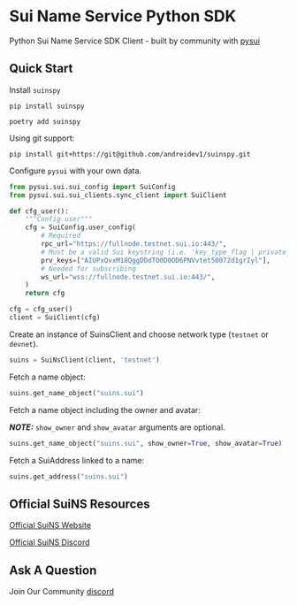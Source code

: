 # Sui Name Service Python SDK

Python Sui Name Service SDK Client - built by community with [pysui](https://github.com/FrankC01/pysui/)

## Quick Start

Install `suinspy`

`pip install suinspy`

`poetry add suinspy`

Using git support:

`pip install git+https://git@github.com/andreidev1/suinspy.git`

Configure `pysui` with your own data.

```py
from pysui.sui.sui_config import SuiConfig
from pysui.sui.sui_clients.sync_client import SuiClient

def cfg_user():
    """Config user"""
    cfg = SuiConfig.user_config(
        # Required
        rpc_url="https://fullnode.testnet.sui.io:443/",
        # Must be a valid Sui keystring (i.e. 'key_type_flag | private_key_seed' )
        prv_keys=["AIUPxQvxM18QggDDdTO0D0OD6PNVvtet50072d1grIyl"],
        # Needed for subscribing
        ws_url="wss://fullnode.testnet.sui.io:443/",
    )
    return cfg

cfg = cfg_user()
client = SuiClient(cfg)

```

Create an instance of SuinsClient and choose network type (`testnet` or `devnet`).

```py
suins = SuiNsClient(client, 'testnet')
```

Fetch a name object:
```py
suins.get_name_object("suins.sui")
```

Fetch a name object including the owner and avatar:

**_NOTE:_** `show_owner` and `show_avatar` arguments are optional.
```py
suins.get_name_object("suins.sui", show_owner=True, show_avatar=True)
```

Fetch a SuiAddress linked to a name:
```py
suins.get_address("suins.sui")
```

## Official SuiNS Resources

[Official SuiNS Website](https://suins.io/)

[Official SuiNS Discord](https://discord.gg/suinsdapp)

## Ask A Question

Join Our Community [discord](https://discord.gg/CUTen9zu5h)
